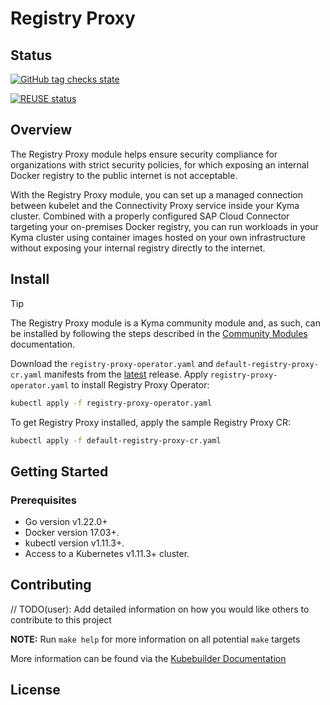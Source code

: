 # Registry Proxy

## Status

[![GitHub tag checks state](https://img.shields.io/github/checks-status/kyma-project/registry-proxy/main?label=registry-proxy-operator)](https://github.com/kyma-project/registry-proxy/commits/main/)

[![REUSE status](https://api.reuse.software/badge/github.com/kyma-project/registry-proxy)](https://api.reuse.software/info/github.com/kyma-project/registry-proxy)

## Overview

The Registry Proxy module helps ensure security compliance for organizations with strict security policies, for which exposing an internal Docker registry to the public internet is not acceptable.

With the Registry Proxy module, you can set up a managed connection between kubelet and the Connectivity Proxy service inside your Kyma cluster. Combined with a properly configured SAP Cloud Connector targeting your on-premises Docker registry, you can run workloads in your Kyma cluster using container images hosted on your own infrastructure without exposing your internal registry directly to the internet.

## Install

> [!TIP]
> The Registry Proxy module is a Kyma community module and, as such, can be installed by following the steps described in the [Community Modules](https://kyma-project.io/#/community-modules/user/README.md) documentation.


Download the `registry-proxy-operator.yaml` and `default-registry-proxy-cr.yaml` manifests from the [latest](https://github.com/kyma-project/registry-proxy/releases/latest) release.
Apply `registry-proxy-operator.yaml` to install Registry Proxy Operator:

```sh
kubectl apply -f registry-proxy-operator.yaml
```

To get Registry Proxy installed, apply the sample Registry Proxy CR:

```bash
kubectl apply -f default-registry-proxy-cr.yaml
```


## Getting Started

### Prerequisites

- Go version v1.22.0+
- Docker version 17.03+.
- kubectl version v1.11.3+.
- Access to a Kubernetes v1.11.3+ cluster.

## Contributing

// TODO(user): Add detailed information on how you would like others to contribute to this project

**NOTE:** Run `make help` for more information on all potential `make` targets

More information can be found via the [Kubebuilder Documentation](https://book.kubebuilder.io/introduction.html)

## License
